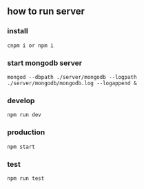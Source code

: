 ## how to run server

### install
`cnpm i or npm i`

### start mongodb server
`mongod --dbpath ./server/mongodb --logpath ./server/mongodb/mongodb.log --logappend &`

### develop
`npm run dev`

### production
`npm start`

### test
`npm run test`
